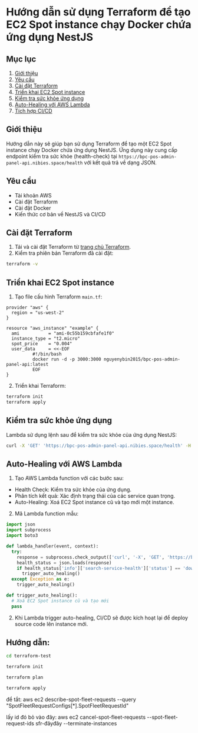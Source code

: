 # Hướng dẫn sử dụng Terraform để tạo EC2 Spot instance chạy Docker chứa ứng dụng NestJS

## Mục lục
1. [Giới thiệu](#giới-thiệu)
2. [Yêu cầu](#yêu-cầu)
3. [Cài đặt Terraform](#cài-đặt-terraform)
4. [Triển khai EC2 Spot instance](#triển-khai-ec2-spot-instance)
5. [Kiểm tra sức khỏe ứng dụng](#kiểm-tra-sức-khỏe-ứng-dụng)
6. [Auto-Healing với AWS Lambda](#auto-healing-với-aws-lambda)
7. [Tích hợp CI/CD](#tích-hợp-cicd)

## Giới thiệu
Hướng dẫn này sẽ giúp bạn sử dụng Terraform để tạo một EC2 Spot instance chạy Docker chứa ứng dụng NestJS. Ứng dụng này cung cấp endpoint kiểm tra sức khỏe (health-check) tại `https://bpc-pos-admin-panel-api.nibies.space/health` với kết quả trả về dạng JSON.

## Yêu cầu
- Tài khoản AWS
- Cài đặt Terraform
- Cài đặt Docker
- Kiến thức cơ bản về NestJS và CI/CD

## Cài đặt Terraform
1. Tải và cài đặt Terraform từ [trang chủ Terraform](https://www.terraform.io/downloads.html).
2. Kiểm tra phiên bản Terraform đã cài đặt:
  ```sh
  terraform -v
  ```

## Triển khai EC2 Spot instance
1. Tạo file cấu hình Terraform `main.tf`:
  ```hcl
  provider "aws" {
    region = "us-west-2"
  }

  resource "aws_instance" "example" {
    ami           = "ami-0c55b159cbfafe1f0"
    instance_type = "t2.micro"
    spot_price    = "0.004"
    user_data     = <<-EOF
            #!/bin/bash
            docker run -d -p 3000:3000 nguyenybin2015/bpc-pos-admin-panel-api:latest
            EOF
  }
  ```

2. Triển khai Terraform:
  ```sh
  terraform init
  terraform apply
  ```

## Kiểm tra sức khỏe ứng dụng
Lambda sử dụng lệnh sau để kiểm tra sức khỏe của ứng dụng NestJS:
```sh
curl -X 'GET' 'https://bpc-pos-admin-panel-api.nibies.space/health' -H 'accept: application/json'
```

## Auto-Healing với AWS Lambda
1. Tạo AWS Lambda function với các bước sau:
  - Health Check: Kiểm tra sức khỏe của ứng dụng.
  - Phân tích kết quả: Xác định trạng thái của các service quan trọng.
  - Auto-Healing: Xoá EC2 Spot instance cũ và tạo mới một instance.

2. Mã Lambda function mẫu:
  ```python
  import json
  import subprocess
  import boto3

  def lambda_handler(event, context):
    try:
      response = subprocess.check_output(['curl', '-X', 'GET', 'https://bpc-pos-admin-panel-api.nibies.space/health', '-H', 'accept: application/json'])
      health_status = json.loads(response)
      if health_status['info']['search-service-health']['status'] == 'down':
        trigger_auto_healing()
    except Exception as e:
      trigger_auto_healing()

  def trigger_auto_healing():
    # Xoá EC2 Spot instance cũ và tạo mới
    pass
  ```

2. Khi Lambda trigger auto-healing, CI/CD sẽ được kích hoạt lại để deploy source code lên instance mới.

## Hướng dẫn:
```bash
cd terraform-test
```
```bash
terraform init
```
```bash
terraform plan
```
```bash
terraform apply
```

để tắt:
aws ec2 describe-spot-fleet-requests --query "SpotFleetRequestConfigs[*].SpotFleetRequestId"

lấy id đó bỏ vào đây:
aws ec2 cancel-spot-fleet-requests --spot-fleet-request-ids sfr-đâyđây --terminate-instances